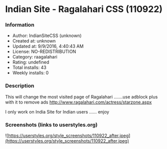 # Indian Site - Ragalahari CSS (110922)

### Information
- Author: IndianSiteCSS (unknown)
- Created at: unknown
- Updated at: 9/9/2016, 4:40:43 AM
- License: NO-REDISTRIBUTION
- Category: raagalahari
- Rating: undefined
- Total installs: 43
- Weekly installs: 0


### Description
This will change the most visited page of Ragalahari .......use adblock plus with it to remove ads
http://www.ragalahari.com/actress/starzone.aspx

I only work on India Site for Indian users ...... enjoy


### Screenshots (links to userstyles.org)
![https://userstyles.org/style_screenshots/110922_after.jpeg](https://userstyles.org/style_screenshots/110922_after.jpeg)


